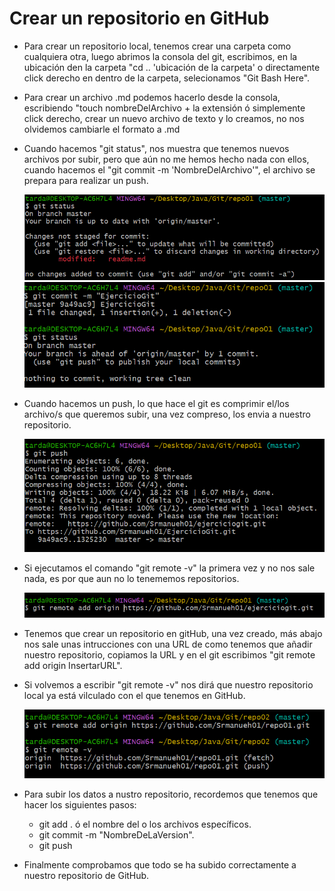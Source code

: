 # Crear un repositorio en GitHub
* Para crear un repositorio local, tenemos crear una carpeta  como cualquiera otra, luego abrimos la consola del git, escribimos, en la ubicación den la carpeta "cd .. 'ubicación de la carpeta' o directamente click derecho en dentro de la carpeta, selecionamos "Git Bash Here".  
  
* Para crear un archivo .md podemos hacerlo desde la consola, escribiendo "touch nombreDelArchivo + la extensión ó simplemente click derecho, crear un nuevo archivo de texto y lo creamos, no nos olvidemos cambiarle el formato a .md
* Cuando hacemos "git status", nos muestra que tenemos nuevos archivos por subir, pero que aún no me hemos hecho nada con ellos, cuando hacemos el "git commit -m \'NombreDelArchivo\'", el archivo se prepara para realizar un push. 

  ![Imágen de git status antes de hacer un commit](https://github.com/Srmanueh01/ejerciciogit/blob/master/captura_1.PNG?raw=true)
  ![Después de haber hecho un commit](https://github.com/Srmanueh01/ejerciciogit/blob/master/captura_2.PNG?raw=true)

* Cuando hacemos un push, lo que hace el git es comprimir el\/los archivo\/s que queremos subir, una vez compreso, los envia a nuestro repositorio.

  ![Ejemplo al realizar un push en git](https://github.com/Srmanueh01/ejerciciogit/blob/master/captura_3.PNG?raw=true)

* Si ejecutamos el comando "git remote -v" la primera vez y no nos sale nada, es por que aun no lo tenememos repositorios.  
    
    ![Ejemplo del comando para agrerar el repositorio](https://github.com/Srmanueh01/ejerciciogit/blob/master/captura_4.PNG?raw=true)


* Tenemos que crear un repositorio en gitHub, una vez creado, más abajo nos sale unas intrucciones con una URL de como tenemos que añadir nuestro repositorio, copiamos la URL y en el git escribimos "git remote add origin InsertarURL".

* Si volvemos a escribir "git remote -v" nos dirá que nuestro repositorio local ya está vilculado con el que tenemos en GitHub.

    ![Ejemplo del comando para agrerar el repositorio](https://github.com/Srmanueh01/ejerciciogit/blob/master/captura_5.PNG?raw=true)

* Para subir los datos a nustro repositorio, recordemos que tenemos que hacer los siguientes pasos: 
  
  + git add . ó el nombre del o los archivos específicos.
  + git commit -m "NombreDeLaVersion".
  + git push

  
* Finalmente comprobamos que todo se ha subido correctamente a nuestro repositorio de GitHub.